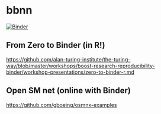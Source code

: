 # bbnn

[![Binder](https://mybinder.org/badge_logo.svg)](https://mybinder.org/v2/gh/npalomin/bbnn/master)

## From Zero to Binder (in R!)
https://github.com/alan-turing-institute/the-turing-way/blob/master/workshops/boost-research-reproducibility-binder/workshop-presentations/zero-to-binder-r.md

## Open SM net (online with Binder)
https://github.com/gboeing/osmnx-examples


